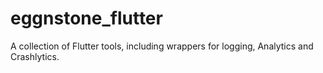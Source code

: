# eggnstone_flutter

A collection of Flutter tools, including wrappers for logging, Analytics and Crashlytics.
